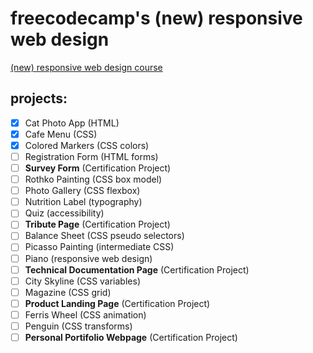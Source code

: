 # freecodecamp's (new) responsive web design

[(new) responsive web design course](https://www.freecodecamp.org/learn/2022/responsive-web-design)

## projects:
- [X] Cat Photo App (HTML)
- [X] Cafe Menu (CSS)
- [X] Colored Markers (CSS colors)
- [ ] Registration Form (HTML forms)
- [ ] **Survey Form** (Certification Project)
- [ ] Rothko Painting (CSS box model)
- [ ] Photo Gallery (CSS flexbox)
- [ ] Nutrition Label (typography)
- [ ] Quiz (accessibility)
- [ ] **Tribute Page** (Certification Project)
- [ ] Balance Sheet (CSS pseudo selectors)
- [ ] Picasso Painting (intermediate CSS)
- [ ] Piano (responsive web design)
- [ ] **Technical Documentation Page** (Certification Project)
- [ ] City Skyline (CSS variables)
- [ ] Magazine (CSS grid)
- [ ] **Product Landing Page** (Certification Project)
- [ ] Ferris Wheel (CSS animation)
- [ ] Penguin (CSS transforms)
- [ ] **Personal Portifolio Webpage** (Certification Project)
